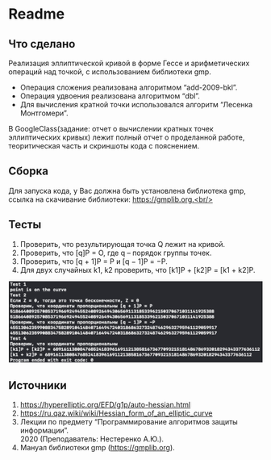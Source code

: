 # Readme

## Что сделано

Реализация эллиптической кривой в форме Гессе и арифметических операций над точкой, с использованием библиотеки gmp.<br/>

- Операция сложения реализована алгоритмом “add-2009-bkl”.<br/>
- Операция удвоения реализована алгоритмом “dbl”.<br/>
- Для вычисления кратной точки использовался алгоритм “Лесенка Монтгомери”.<br/>

В GoogleClass(задание: отчет о вычислении кратных точек эллиптических кривых) лежит полный отчет о проделанной работе, теоритическая часть и скриншоты кода с пояснением.

## Сборка

Для запуска кода, у Вас должна быть установлена библиотека gmp, ссылка на скачивание библиотеки: https://gmplib.org.<br/>

## Тесты 

1. Проверить, что результирующая точка Q лежит на кривой.<br/>
2. Проверить, что [q]P = O, где q – порядок группы точек.<br/>
3. Проверить, что [q + 1]P = P и [q − 1]P = −P.<br/>
4. Для двух случайных k1, k2 проверить, что [k1]P + [k2]P = [k1 + k2]P.<br/>

![скриншот тестов](https://github.com/bulgvkov/hesse_curve/blob/main/screenshotOfTests.png)<br/>

## Источники
1. https://hyperelliptic.org/EFD/g1p/auto-hessian.html<br/>
2. https://ru.qaz.wiki/wiki/Hessian_form_of_an_elliptic_curve<br/>
3. Лекции по предмету “Программирование алгоритмов защиты информации”.<br/>
2020 (Преподаватель: Нестеренко А.Ю.).<br/>
4. Мануал библиотеки gmp (https://gmplib.org).<br/>

